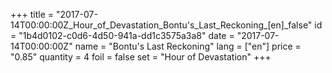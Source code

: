 +++
title = "2017-07-14T00:00:00Z_Hour_of_Devastation_Bontu's_Last_Reckoning_[en]_false"
id = "1b4d0102-c0d6-4d50-941a-dd1c3575a3a8"
date = "2017-07-14T00:00:00Z"
name = "Bontu's Last Reckoning"
lang = ["en"]
price = "0.85"
quantity = 4
foil = false
set = "Hour of Devastation"
+++

